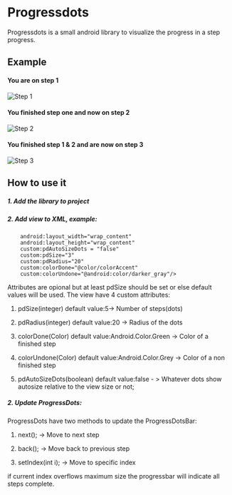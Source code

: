 # Progressdots
Progressdots is a small android library to visualize the progress in a step progress.

## Example
#### You are on step 1

![Step 1](http://i.imgur.com/ZDgBZUT.png) 

#### You finished step one and now on step 2

![Step 2](http://i.imgur.com/vniKtPl.png)

#### You finished step 1 & 2 and are now on step 3

![Step 3](http://i.imgur.com/gyfQg5k.png)

## How to use it

##### 1. Add the library to project
##### 2. Add view to XML, example:
        android:layout_width="wrap_content"
        android:layout_height="wrap_content"
        custom:pdAutoSizeDots = "false"
        custom:pdSize="3"
        custom:pdRadius="20"
        custom:colorDone="@color/colorAccent"
        custom:colorUndone="@android:color/darker_gray"/>

Attributes are opional but at least pdSize should be set or else default values will be used. The view have 4 custom attributes:

1. pdSize(integer) default value:5-> Number of steps(dots)

2. pdRadius(integer) default value:20 -> Radius of the dots

3. colorDone(Color) default value:Android.Color.Green -> Color of a finished step

4. colorUndone(Color) default value:Android.Color.Grey -> Color of a non finished step

5. pdAutoSizeDots(boolean) default value:false - > Whatever dots show autosize relative to the view size or not; 

##### 2. Update ProgressDots:
ProgressDots have two methods to update the ProgressDotsBar:

1. next(); -> Move to next step

2. back(); -> Move back to previous step

3. setIndex(int i); -> Move to specific index

if current index overflows maximum size the progressbar will indicate all steps complete.

